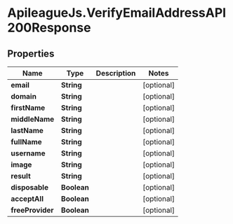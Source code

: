 # ApileagueJs.VerifyEmailAddressAPI200Response

## Properties

Name | Type | Description | Notes
------------ | ------------- | ------------- | -------------
**email** | **String** |  | [optional] 
**domain** | **String** |  | [optional] 
**firstName** | **String** |  | [optional] 
**middleName** | **String** |  | [optional] 
**lastName** | **String** |  | [optional] 
**fullName** | **String** |  | [optional] 
**username** | **String** |  | [optional] 
**image** | **String** |  | [optional] 
**result** | **String** |  | [optional] 
**disposable** | **Boolean** |  | [optional] 
**acceptAll** | **Boolean** |  | [optional] 
**freeProvider** | **Boolean** |  | [optional] 


